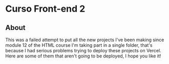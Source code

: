 # Curso Front-end 2

## About

This was a failed attempt to put all the new projects I've been making since module 12 of the HTML course I'm taking part in a single folder, that's because I had serious problems trying to deploy these projects on Vercel.
Here are some of them that aren't going to be deployed, I hope you like it!
